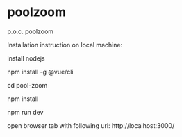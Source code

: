 # poolzoom
p.o.c. poolzoom

Installation instruction on local machine:

install nodejs

npm install -g @vue/cli

cd pool-zoom

  npm install
  
  
  npm run dev
  
open browser tab with following url:
http://localhost:3000/
